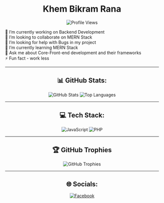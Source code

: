 <h1 align="center">Khem Bikram Rana</h1>
<p align="center">
  <img src="https://komarev.com/ghpvc/?username=your-github-username&label=PROFILE+VIEWS&color=green" alt="Profile Views">
</p>

🔭 I’m currently working on Backend Development<br>
👯 I’m looking to collaborate on MERN Stack<br>
🤝 I’m looking for help with Bugs in my project<br>
🌱 I’m currently learning MERN Stack<br>
💬 Ask me about Core-Front-end development and their frameworks<br>
⚡ Fun fact - work less  

---

<h2 align="center">📊 GitHub Stats:</h2>
<p align="center">
  <img src="https://github-readme-stats.vercel.app/api?username=khembikram&theme=highcontrast&hide_border=true&show_icons=true&include_all_commits=true&count_private=true" alt="GitHub Stats">
  <img src="https://github-readme-stats.vercel.app/api/top-langs/?username=khembikram&theme=highcontrast&hide_border=true&include_all_commits=true&count_private=true&layout=compact" alt="Top Languages">
</p>

---

<h2 align="center">💻 Tech Stack:</h2>
<p align="center">
  <img src="https://img.shields.io/badge/javascript-%23323330.svg?style=for-the-badge&logo=javascript&logoColor=%23F7DF1E" alt="JavaScript">
  <img src="https://img.shields.io/badge/php-%23777BB4.svg?style=for-the-badge&logo=php&logoColor=white" alt="PHP">
  <!-- Add other badges similarly -->
</p>

---

<h2 align="center">🏆 GitHub Trophies</h2>
<p align="center">
  <img src="https://github-profile-trophy.vercel.app/?username=khembikram&theme=gruvbox&no-frame=false&no-bg=true&margin-w=4" alt="GitHub Trophies">
</p>

---

<h2 align="center">🌐 Socials:</h2>
<p align="center">
  <a href="https://facebook.com/Sujan Rana"><img src="https://img.shields.io/badge/Facebook-%231877F2.svg?logo=Facebook&logoColor=white" alt="Facebook"></a>
  <!-- Add other social links similarly -->
</p>
